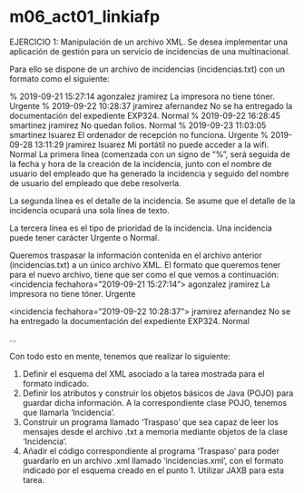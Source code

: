﻿# m06_act01_linkiafp
 
EJERCICIO 1: Manipulación de un archivo XML.
Se desea implementar una aplicación de gestión para un servicio de incidencias de una multinacional.

Para ello se dispone de un archivo de incidencias (incidencias.txt) con un formato como el siguiente:

% 2019-09-21 15:27:14 agonzalez jramirez
La impresora no tiene tóner.
Urgente
% 2019-09-22 10:28:37 jramirez afernandez
No se ha entregado la documentación del expediente EXP324.
Normal
% 2019-09-22 16:28:45 smartinez jramirez
No quedan folios.
Normal
% 2019-09-23 11:03:05 smartinez lsuarez
El ordenador de recepción no funciona.
Urgente
% 2019-09-28 13:11:29 jramirez lsuarez
Mi portátil no puede acceder a la wifi.
Normal
La primera línea (comenzada con un signo de “%”, será seguida de la fecha y hora de la creación de la incidencia, junto con el nombre de usuario del empleado que ha generado la incidencia y seguido del nombre de usuario del empleado que debe resolverla.

La segunda línea es el detalle de la incidencia. Se asume que el detalle de la incidencia ocupará una sola línea de texto.

La tercera línea es el tipo de prioridad de la incidencia. Una incidencia puede tener carácter Urgente o Normal.


Queremos traspasar la información contenida en el archivo anterior (incidencias.txt) a un único archivo XML. El formato que queremos tener para el nuevo archivo, tiene que ser como el que vemos a continuación:
<incidencias>
  <incidencia fechahora=”2019-09-21 15:27:14”>
    <origen>agonzalez</origen>
    <destino>jramirez</destino>
    <detalle>La impresora no tiene tóner.</detalle>
    <tipo>Urgente</tipo>
  </incidencia> 

  <incidencia fechahora=”2019-09-22 10:28:37”>
    <origen>jramirez</origen>
    <destino>afernandez</destino>
    <detalle>No se ha entregado la documentación del expediente EXP324.</detalle>
    <tipo>Normal</tipo>
  </incidencia> 

  …

</incidencias>


Con todo esto en mente, tenemos que realizar lo siguiente:
1.	Definir el esquema del XML asociado a la tarea mostrada para el formato indicado.
2.	Definir los atributos y construir los objetos básicos de Java (POJO) para guardar dicha información. A la correspondiente clase POJO, tenemos que llamarla ‘Incidencia’.
3.	Construir un programa llamado ‘Traspaso’ que sea capaz de leer los mensajes desde el archivo .txt a memoria mediante objetos de la clase ‘Incidencia’.
4.	Añadir el código correspondiente al programa ‘Traspaso’ para poder guardarlo en un archivo .xml llamado ‘incidencias.xml’, con el formato indicado por el esquema creado en el punto 1. Utilizar JAXB para esta tarea.
